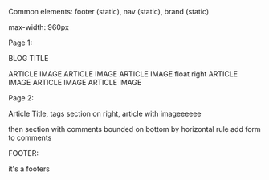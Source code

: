 Common elements: footer (static), nav (static), brand (static)

max-width: 960px


Page 1:

BLOG TITLE

ARTICLE IMAGE ARTICLE IMAGE ARTICLE IMAGE float right
ARTICLE IMAGE ARTICLE IMAGE ARTICLE IMAGE

Page 2:

Article Title, tags section on right,
article with imageeeeee

then section with comments
bounded on bottom by horizontal rule
add form to comments

FOOTER:

it's a footers